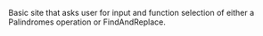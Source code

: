 Basic site that asks user for input and function selection of either a Palindromes operation or FindAndReplace.
